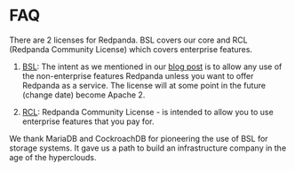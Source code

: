 # FAQ

There are 2 licenses for Redpanda. BSL covers our core and RCL (Redpanda Community License)
which covers enterprise features.

1. [BSL](bsl.md): The intent as we mentioned in our [blog post](https://redpanda.com/blog/open-source/)
is to allow any use of the non-enterprise features Redpanda unless you want to
offer Redpanda as a service. The license will at some point in the future (change date) become Apache 2.

2. [RCL](rcl.md): Redpanda Community License - is intended to allow you to use enterprise features
that you pay for.

We thank MariaDB and CockroachDB for pioneering the use of BSL for storage systems.
It gave us a path to build an infrastructure company in the age of the hyperclouds.

